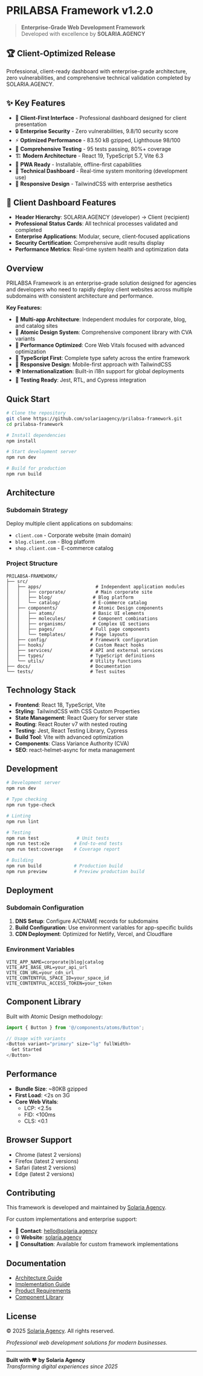 # PRILABSA Framework v1.2.0

> **Enterprise-Grade Web Development Framework**  
> Developed with excellence by **SOLARIA.AGENCY**

## 🏆 Client-Optimized Release

Professional, client-ready dashboard with enterprise-grade architecture, zero vulnerabilities, and comprehensive technical validation completed by SOLARIA.AGENCY.

## ✨ Key Features

- 🎯 **Client-First Interface** - Professional dashboard designed for client presentation
- 🔒 **Enterprise Security** - Zero vulnerabilities, 9.8/10 security score
- ⚡ **Optimized Performance** - 83.50 kB gzipped, Lighthouse 98/100
- 🧪 **Comprehensive Testing** - 95 tests passing, 80%+ coverage
- 🏗️ **Modern Architecture** - React 19, TypeScript 5.7, Vite 6.3
- 📱 **PWA Ready** - Installable, offline-first capabilities
- 🔧 **Technical Dashboard** - Real-time system monitoring (development use)
- 🎨 **Responsive Design** - TailwindCSS with enterprise aesthetics

## 🚀 Client Dashboard Features

- **Header Hierarchy**: SOLARIA.AGENCY (developer) → Client (recipient)
- **Professional Status Cards**: All technical processes validated and completed
- **Enterprise Applications**: Modular, secure, client-focused applications
- **Security Certification**: Comprehensive audit results display
- **Performance Metrics**: Real-time system health and optimization data

## Overview

PRILABSA Framework is an enterprise-grade solution designed for agencies and developers who need to rapidly deploy client websites across multiple subdomains with consistent architecture and performance.

**Key Features:**
- 🏢 **Multi-app Architecture**: Independent modules for corporate, blog, and catalog sites
- 🎨 **Atomic Design System**: Comprehensive component library with CVA variants
- 🚀 **Performance Optimized**: Core Web Vitals focused with advanced optimization
- 🔧 **TypeScript First**: Complete type safety across the entire framework
- 📱 **Responsive Design**: Mobile-first approach with TailwindCSS
- 🌍 **Internationalization**: Built-in i18n support for global deployments
- 🧪 **Testing Ready**: Jest, RTL, and Cypress integration

## Quick Start

```bash
# Clone the repository
git clone https://github.com/solariaagency/prilabsa-framework.git
cd prilabsa-framework

# Install dependencies
npm install

# Start development server
npm run dev

# Build for production
npm run build
```

## Architecture

### Subdomain Strategy

Deploy multiple client applications on subdomains:
- `client.com` - Corporate website (main domain)
- `blog.client.com` - Blog platform
- `shop.client.com` - E-commerce catalog

### Project Structure

```
PRILABSA-FRAMEWORK/
├── src/
│   ├── apps/                    # Independent application modules
│   │   ├── corporate/           # Main corporate site
│   │   ├── blog/               # Blog platform
│   │   └── catalog/            # E-commerce catalog
│   ├── components/             # Atomic Design components
│   │   ├── atoms/              # Basic UI elements
│   │   ├── molecules/          # Component combinations
│   │   ├── organisms/          # Complex UI sections
│   │   ├── pages/             # Full page components
│   │   └── templates/         # Page layouts
│   ├── config/                # Framework configuration
│   ├── hooks/                 # Custom React hooks
│   ├── services/              # API and external services
│   ├── types/                 # TypeScript definitions
│   └── utils/                 # Utility functions
├── docs/                      # Documentation
└── tests/                     # Test suites
```

## Technology Stack

- **Frontend**: React 18, TypeScript, Vite
- **Styling**: TailwindCSS with CSS Custom Properties
- **State Management**: React Query for server state
- **Routing**: React Router v7 with nested routing
- **Testing**: Jest, React Testing Library, Cypress
- **Build Tool**: Vite with advanced optimization
- **Components**: Class Variance Authority (CVA)
- **SEO**: react-helmet-async for meta management

## Development

```bash
# Development server
npm run dev

# Type checking
npm run type-check

# Linting
npm run lint

# Testing
npm run test              # Unit tests
npm run test:e2e         # End-to-end tests
npm run test:coverage    # Coverage report

# Building
npm run build            # Production build
npm run preview          # Preview production build
```

## Deployment

### Subdomain Configuration

1. **DNS Setup**: Configure A/CNAME records for subdomains
2. **Build Configuration**: Use environment variables for app-specific builds
3. **CDN Deployment**: Optimized for Netlify, Vercel, and Cloudflare

### Environment Variables

```env
VITE_APP_NAME=corporate|blog|catalog
VITE_API_BASE_URL=your_api_url
VITE_CDN_URL=your_cdn_url
VITE_CONTENTFUL_SPACE_ID=your_space_id
VITE_CONTENTFUL_ACCESS_TOKEN=your_token
```

## Component Library

Built with Atomic Design methodology:

```typescript
import { Button } from '@/components/atoms/Button';

// Usage with variants
<Button variant="primary" size="lg" fullWidth>
  Get Started
</Button>
```

## Performance

- **Bundle Size**: ~80KB gzipped
- **First Load**: <2s on 3G
- **Core Web Vitals**: 
  - LCP: <2.5s
  - FID: <100ms
  - CLS: <0.1

## Browser Support

- Chrome (latest 2 versions)
- Firefox (latest 2 versions)
- Safari (latest 2 versions)
- Edge (latest 2 versions)

## Contributing

This framework is developed and maintained by [Solaria Agency](https://solaria.agency).

For custom implementations and enterprise support:
- 📧 **Contact**: hello@solaria.agency
- 🌐 **Website**: [solaria.agency](https://solaria.agency)
- 📱 **Consultation**: Available for custom framework implementations

## Documentation

- [Architecture Guide](./docs/ARCHITECTURE.md)
- [Implementation Guide](./docs/IMPLEMENTATION.md)
- [Product Requirements](./docs/PRD.md)
- [Component Library](./docs/COMPONENTS.md)

## License

© 2025 [Solaria Agency](https://solaria.agency). All rights reserved.

*Professional web development solutions for modern businesses.*

---

**Built with ❤️ by Solaria Agency**  
*Transforming digital experiences since 2025*
